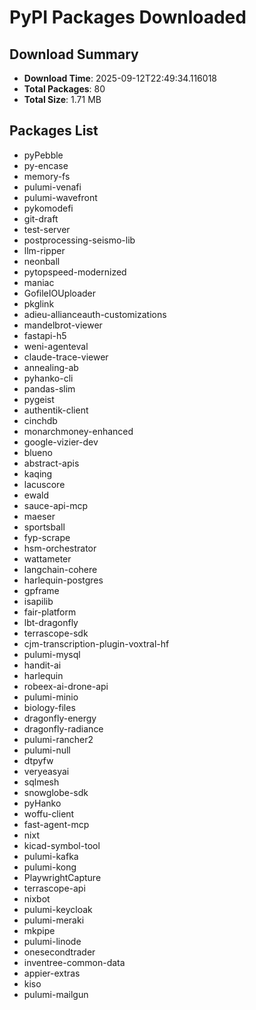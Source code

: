 # PyPI Packages Downloaded

## Download Summary
- **Download Time**: 2025-09-12T22:49:34.116018
- **Total Packages**: 80
- **Total Size**: 1.71 MB

## Packages List
- pyPebble
- py-encase
- memory-fs
- pulumi-venafi
- pulumi-wavefront
- pykomodefi
- git-draft
- test-server
- postprocessing-seismo-lib
- llm-ripper
- neonball
- pytopspeed-modernized
- maniac
- GofileIOUploader
- pkglink
- adieu-allianceauth-customizations
- mandelbrot-viewer
- fastapi-h5
- weni-agenteval
- claude-trace-viewer
- annealing-ab
- pyhanko-cli
- pandas-slim
- pygeist
- authentik-client
- cinchdb
- monarchmoney-enhanced
- google-vizier-dev
- blueno
- abstract-apis
- kaqing
- lacuscore
- ewald
- sauce-api-mcp
- maeser
- sportsball
- fyp-scrape
- hsm-orchestrator
- wattameter
- langchain-cohere
- harlequin-postgres
- gpframe
- isapilib
- fair-platform
- lbt-dragonfly
- terrascope-sdk
- cjm-transcription-plugin-voxtral-hf
- pulumi-mysql
- handit-ai
- harlequin
- robeex-ai-drone-api
- pulumi-minio
- biology-files
- dragonfly-energy
- dragonfly-radiance
- pulumi-rancher2
- pulumi-null
- dtpyfw
- veryeasyai
- sqlmesh
- snowglobe-sdk
- pyHanko
- woffu-client
- fast-agent-mcp
- nixt
- kicad-symbol-tool
- pulumi-kafka
- pulumi-kong
- PlaywrightCapture
- terrascope-api
- nixbot
- pulumi-keycloak
- pulumi-meraki
- mkpipe
- pulumi-linode
- onesecondtrader
- inventree-common-data
- appier-extras
- kiso
- pulumi-mailgun
